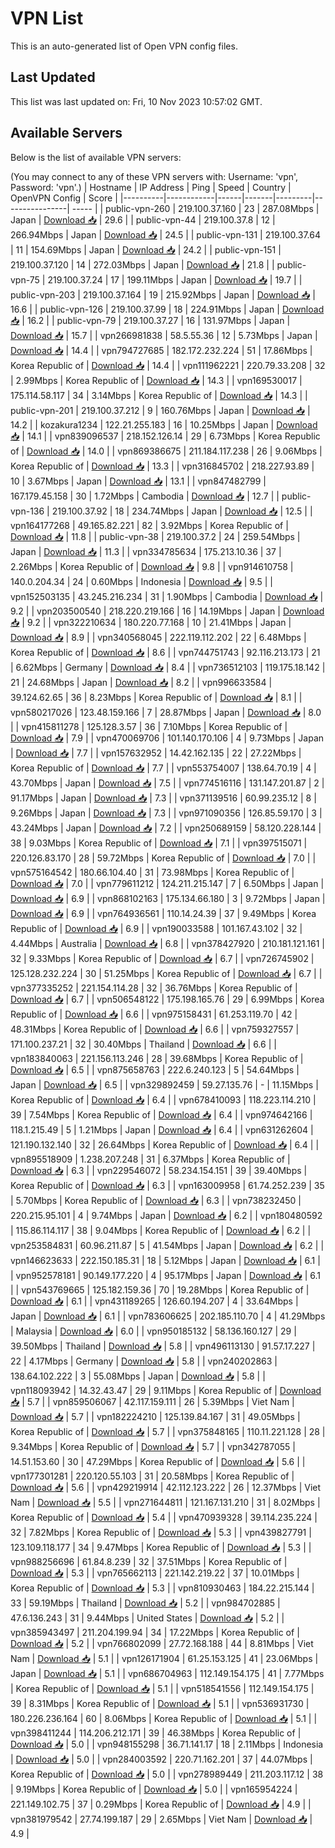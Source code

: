 # VPN List

This is an auto-generated list of Open VPN config files.

## Last Updated

This list was last updated on: Fri, 10 Nov 2023 10:57:02 GMT.

## Available Servers

Below is the list of available VPN servers:

(You may connect to any of these VPN servers with: Username: 'vpn', Password: 'vpn'.)
| Hostname | IP Address | Ping | Speed | Country | OpenVPN Config | Score |
|----------|------------|------|-------|---------|----------------| ----- |
| public-vpn-260 | 219.100.37.160 | 23 | 287.08Mbps | Japan | [Download 📥](./configs/server_0_JP.ovpn) | 29.6 |
| public-vpn-44 | 219.100.37.8 | 12 | 266.94Mbps | Japan | [Download 📥](./configs/server_1_JP.ovpn) | 24.5 |
| public-vpn-131 | 219.100.37.64 | 11 | 154.69Mbps | Japan | [Download 📥](./configs/server_2_JP.ovpn) | 24.2 |
| public-vpn-151 | 219.100.37.120 | 14 | 272.03Mbps | Japan | [Download 📥](./configs/server_3_JP.ovpn) | 21.8 |
| public-vpn-75 | 219.100.37.24 | 17 | 199.11Mbps | Japan | [Download 📥](./configs/server_4_JP.ovpn) | 19.7 |
| public-vpn-203 | 219.100.37.164 | 19 | 215.92Mbps | Japan | [Download 📥](./configs/server_5_JP.ovpn) | 16.6 |
| public-vpn-126 | 219.100.37.99 | 18 | 224.91Mbps | Japan | [Download 📥](./configs/server_6_JP.ovpn) | 16.2 |
| public-vpn-79 | 219.100.37.27 | 16 | 131.97Mbps | Japan | [Download 📥](./configs/server_7_JP.ovpn) | 15.7 |
| vpn266981838 | 58.5.55.36 | 12 | 5.73Mbps | Japan | [Download 📥](./configs/server_8_JP.ovpn) | 14.4 |
| vpn794727685 | 182.172.232.224 | 51 | 17.86Mbps | Korea Republic of | [Download 📥](./configs/server_9_KR.ovpn) | 14.4 |
| vpn111962221 | 220.79.33.208 | 32 | 2.99Mbps | Korea Republic of | [Download 📥](./configs/server_10_KR.ovpn) | 14.3 |
| vpn169530017 | 175.114.58.117 | 34 | 3.14Mbps | Korea Republic of | [Download 📥](./configs/server_11_KR.ovpn) | 14.3 |
| public-vpn-201 | 219.100.37.212 | 9 | 160.76Mbps | Japan | [Download 📥](./configs/server_12_JP.ovpn) | 14.2 |
| kozakura1234 | 122.21.255.183 | 16 | 10.25Mbps | Japan | [Download 📥](./configs/server_13_JP.ovpn) | 14.1 |
| vpn839096537 | 218.152.126.14 | 29 | 6.73Mbps | Korea Republic of | [Download 📥](./configs/server_14_KR.ovpn) | 14.0 |
| vpn869386675 | 211.184.117.238 | 26 | 9.06Mbps | Korea Republic of | [Download 📥](./configs/server_15_KR.ovpn) | 13.3 |
| vpn316845702 | 218.227.93.89 | 10 | 3.67Mbps | Japan | [Download 📥](./configs/server_16_JP.ovpn) | 13.1 |
| vpn847482799 | 167.179.45.158 | 30 | 1.72Mbps | Cambodia | [Download 📥](./configs/server_17_KH.ovpn) | 12.7 |
| public-vpn-136 | 219.100.37.92 | 18 | 234.74Mbps | Japan | [Download 📥](./configs/server_18_JP.ovpn) | 12.5 |
| vpn164177268 | 49.165.82.221 | 82 | 3.92Mbps | Korea Republic of | [Download 📥](./configs/server_19_KR.ovpn) | 11.8 |
| public-vpn-38 | 219.100.37.2 | 24 | 259.54Mbps | Japan | [Download 📥](./configs/server_20_JP.ovpn) | 11.3 |
| vpn334785634 | 175.213.10.36 | 37 | 2.26Mbps | Korea Republic of | [Download 📥](./configs/server_21_KR.ovpn) | 9.8 |
| vpn914610758 | 140.0.204.34 | 24 | 0.60Mbps | Indonesia | [Download 📥](./configs/server_22_ID.ovpn) | 9.5 |
| vpn152503135 | 43.245.216.234 | 31 | 1.90Mbps | Cambodia | [Download 📥](./configs/server_23_KH.ovpn) | 9.2 |
| vpn203500540 | 218.220.219.166 | 16 | 14.19Mbps | Japan | [Download 📥](./configs/server_24_JP.ovpn) | 9.2 |
| vpn322210634 | 180.220.77.168 | 10 | 21.41Mbps | Japan | [Download 📥](./configs/server_25_JP.ovpn) | 8.9 |
| vpn340568045 | 222.119.112.202 | 22 | 6.48Mbps | Korea Republic of | [Download 📥](./configs/server_26_KR.ovpn) | 8.6 |
| vpn744751743 | 92.116.213.173 | 21 | 6.62Mbps | Germany | [Download 📥](./configs/server_27_DE.ovpn) | 8.4 |
| vpn736512103 | 119.175.18.142 | 21 | 24.68Mbps | Japan | [Download 📥](./configs/server_28_JP.ovpn) | 8.2 |
| vpn996633584 | 39.124.62.65 | 36 | 8.23Mbps | Korea Republic of | [Download 📥](./configs/server_29_KR.ovpn) | 8.1 |
| vpn580217026 | 123.48.159.166 | 7 | 28.87Mbps | Japan | [Download 📥](./configs/server_30_JP.ovpn) | 8.0 |
| vpn415811278 | 125.128.3.57 | 36 | 7.10Mbps | Korea Republic of | [Download 📥](./configs/server_31_KR.ovpn) | 7.9 |
| vpn470069706 | 101.140.170.106 | 4 | 9.73Mbps | Japan | [Download 📥](./configs/server_32_JP.ovpn) | 7.7 |
| vpn157632952 | 14.42.162.135 | 22 | 27.22Mbps | Korea Republic of | [Download 📥](./configs/server_33_KR.ovpn) | 7.7 |
| vpn553754007 | 138.64.70.19 | 4 | 43.70Mbps | Japan | [Download 📥](./configs/server_34_JP.ovpn) | 7.5 |
| vpn774516116 | 131.147.201.87 | 2 | 91.17Mbps | Japan | [Download 📥](./configs/server_35_JP.ovpn) | 7.3 |
| vpn371139516 | 60.99.235.12 | 8 | 9.26Mbps | Japan | [Download 📥](./configs/server_36_JP.ovpn) | 7.3 |
| vpn971090356 | 126.85.59.170 | 3 | 43.24Mbps | Japan | [Download 📥](./configs/server_37_JP.ovpn) | 7.2 |
| vpn250689159 | 58.120.228.144 | 38 | 9.03Mbps | Korea Republic of | [Download 📥](./configs/server_38_KR.ovpn) | 7.1 |
| vpn397515071 | 220.126.83.170 | 28 | 59.72Mbps | Korea Republic of | [Download 📥](./configs/server_39_KR.ovpn) | 7.0 |
| vpn575164542 | 180.66.104.40 | 31 | 73.98Mbps | Korea Republic of | [Download 📥](./configs/server_40_KR.ovpn) | 7.0 |
| vpn779611212 | 124.211.215.147 | 7 | 6.50Mbps | Japan | [Download 📥](./configs/server_41_JP.ovpn) | 6.9 |
| vpn868102163 | 175.134.66.180 | 3 | 9.72Mbps | Japan | [Download 📥](./configs/server_42_JP.ovpn) | 6.9 |
| vpn764936561 | 110.14.24.39 | 37 | 9.49Mbps | Korea Republic of | [Download 📥](./configs/server_43_KR.ovpn) | 6.9 |
| vpn190033588 | 101.167.43.102 | 32 | 4.44Mbps | Australia | [Download 📥](./configs/server_44_AU.ovpn) | 6.8 |
| vpn378427920 | 210.181.121.161 | 32 | 9.33Mbps | Korea Republic of | [Download 📥](./configs/server_45_KR.ovpn) | 6.7 |
| vpn726745902 | 125.128.232.224 | 30 | 51.25Mbps | Korea Republic of | [Download 📥](./configs/server_46_KR.ovpn) | 6.7 |
| vpn377335252 | 221.154.114.28 | 32 | 36.76Mbps | Korea Republic of | [Download 📥](./configs/server_47_KR.ovpn) | 6.7 |
| vpn506548122 | 175.198.165.76 | 29 | 6.99Mbps | Korea Republic of | [Download 📥](./configs/server_48_KR.ovpn) | 6.6 |
| vpn975158431 | 61.253.119.70 | 42 | 48.31Mbps | Korea Republic of | [Download 📥](./configs/server_49_KR.ovpn) | 6.6 |
| vpn759327557 | 171.100.237.21 | 32 | 30.40Mbps | Thailand | [Download 📥](./configs/server_50_TH.ovpn) | 6.6 |
| vpn183840063 | 221.156.113.246 | 28 | 39.68Mbps | Korea Republic of | [Download 📥](./configs/server_51_KR.ovpn) | 6.5 |
| vpn875658763 | 222.6.240.123 | 5 | 54.64Mbps | Japan | [Download 📥](./configs/server_52_JP.ovpn) | 6.5 |
| vpn329892459 | 59.27.135.76 | - | 11.15Mbps | Korea Republic of | [Download 📥](./configs/server_53_KR.ovpn) | 6.4 |
| vpn678410093 | 118.223.114.210 | 39 | 7.54Mbps | Korea Republic of | [Download 📥](./configs/server_54_KR.ovpn) | 6.4 |
| vpn974642166 | 118.1.215.49 | 5 | 1.21Mbps | Japan | [Download 📥](./configs/server_55_JP.ovpn) | 6.4 |
| vpn631262604 | 121.190.132.140 | 32 | 26.64Mbps | Korea Republic of | [Download 📥](./configs/server_56_KR.ovpn) | 6.4 |
| vpn895518909 | 1.238.207.248 | 31 | 6.37Mbps | Korea Republic of | [Download 📥](./configs/server_57_KR.ovpn) | 6.3 |
| vpn229546072 | 58.234.154.151 | 39 | 39.40Mbps | Korea Republic of | [Download 📥](./configs/server_58_KR.ovpn) | 6.3 |
| vpn163009958 | 61.74.252.239 | 35 | 5.70Mbps | Korea Republic of | [Download 📥](./configs/server_59_KR.ovpn) | 6.3 |
| vpn738232450 | 220.215.95.101 | 4 | 9.74Mbps | Japan | [Download 📥](./configs/server_60_JP.ovpn) | 6.2 |
| vpn180480592 | 115.86.114.117 | 38 | 9.04Mbps | Korea Republic of | [Download 📥](./configs/server_61_KR.ovpn) | 6.2 |
| vpn253584831 | 60.96.211.87 | 5 | 41.54Mbps | Japan | [Download 📥](./configs/server_62_JP.ovpn) | 6.2 |
| vpn146623633 | 222.150.185.31 | 18 | 5.12Mbps | Japan | [Download 📥](./configs/server_63_JP.ovpn) | 6.1 |
| vpn952578181 | 90.149.177.220 | 4 | 95.17Mbps | Japan | [Download 📥](./configs/server_64_JP.ovpn) | 6.1 |
| vpn543769665 | 125.182.159.36 | 70 | 19.28Mbps | Korea Republic of | [Download 📥](./configs/server_65_KR.ovpn) | 6.1 |
| vpn431189265 | 126.60.194.207 | 4 | 33.64Mbps | Japan | [Download 📥](./configs/server_66_JP.ovpn) | 6.1 |
| vpn783606625 | 202.185.110.70 | 4 | 41.29Mbps | Malaysia | [Download 📥](./configs/server_67_MY.ovpn) | 6.0 |
| vpn950185132 | 58.136.160.127 | 29 | 39.50Mbps | Thailand | [Download 📥](./configs/server_68_TH.ovpn) | 5.8 |
| vpn496113130 | 91.57.17.227 | 22 | 4.17Mbps | Germany | [Download 📥](./configs/server_69_DE.ovpn) | 5.8 |
| vpn240202863 | 138.64.102.222 | 3 | 55.08Mbps | Japan | [Download 📥](./configs/server_70_JP.ovpn) | 5.8 |
| vpn118093942 | 14.32.43.47 | 29 | 9.11Mbps | Korea Republic of | [Download 📥](./configs/server_71_KR.ovpn) | 5.7 |
| vpn859506067 | 42.117.159.111 | 26 | 5.39Mbps | Viet Nam | [Download 📥](./configs/server_72_VN.ovpn) | 5.7 |
| vpn182224210 | 125.139.84.167 | 31 | 49.05Mbps | Korea Republic of | [Download 📥](./configs/server_73_KR.ovpn) | 5.7 |
| vpn375848165 | 110.11.221.128 | 28 | 9.34Mbps | Korea Republic of | [Download 📥](./configs/server_74_KR.ovpn) | 5.7 |
| vpn342787055 | 14.51.153.60 | 30 | 47.29Mbps | Korea Republic of | [Download 📥](./configs/server_75_KR.ovpn) | 5.6 |
| vpn177301281 | 220.120.55.103 | 31 | 20.58Mbps | Korea Republic of | [Download 📥](./configs/server_76_KR.ovpn) | 5.6 |
| vpn429219914 | 42.112.123.222 | 26 | 12.37Mbps | Viet Nam | [Download 📥](./configs/server_77_VN.ovpn) | 5.5 |
| vpn271644811 | 121.167.131.210 | 31 | 8.02Mbps | Korea Republic of | [Download 📥](./configs/server_78_KR.ovpn) | 5.4 |
| vpn470939328 | 39.114.235.224 | 32 | 7.82Mbps | Korea Republic of | [Download 📥](./configs/server_79_KR.ovpn) | 5.3 |
| vpn439827791 | 123.109.118.177 | 34 | 9.47Mbps | Korea Republic of | [Download 📥](./configs/server_80_KR.ovpn) | 5.3 |
| vpn988256696 | 61.84.8.239 | 32 | 37.51Mbps | Korea Republic of | [Download 📥](./configs/server_81_KR.ovpn) | 5.3 |
| vpn765662113 | 221.142.219.22 | 37 | 10.01Mbps | Korea Republic of | [Download 📥](./configs/server_82_KR.ovpn) | 5.3 |
| vpn810930463 | 184.22.215.144 | 33 | 59.19Mbps | Thailand | [Download 📥](./configs/server_83_TH.ovpn) | 5.2 |
| vpn984702885 | 47.6.136.243 | 31 | 9.44Mbps | United States | [Download 📥](./configs/server_84_US.ovpn) | 5.2 |
| vpn385943497 | 211.204.199.94 | 34 | 17.22Mbps | Korea Republic of | [Download 📥](./configs/server_85_KR.ovpn) | 5.2 |
| vpn766802099 | 27.72.168.188 | 44 | 8.81Mbps | Viet Nam | [Download 📥](./configs/server_86_VN.ovpn) | 5.1 |
| vpn126171904 | 61.25.153.125 | 41 | 23.06Mbps | Japan | [Download 📥](./configs/server_87_JP.ovpn) | 5.1 |
| vpn686704963 | 112.149.154.175 | 41 | 7.77Mbps | Korea Republic of | [Download 📥](./configs/server_88_KR.ovpn) | 5.1 |
| vpn518541556 | 112.149.154.175 | 39 | 8.31Mbps | Korea Republic of | [Download 📥](./configs/server_89_KR.ovpn) | 5.1 |
| vpn536931730 | 180.226.236.164 | 60 | 8.06Mbps | Korea Republic of | [Download 📥](./configs/server_90_KR.ovpn) | 5.1 |
| vpn398411244 | 114.206.212.171 | 39 | 46.38Mbps | Korea Republic of | [Download 📥](./configs/server_91_KR.ovpn) | 5.0 |
| vpn948155298 | 36.71.141.17 | 18 | 2.11Mbps | Indonesia | [Download 📥](./configs/server_92_ID.ovpn) | 5.0 |
| vpn284003592 | 220.71.162.201 | 37 | 44.07Mbps | Korea Republic of | [Download 📥](./configs/server_93_KR.ovpn) | 5.0 |
| vpn278989449 | 211.203.117.12 | 38 | 9.19Mbps | Korea Republic of | [Download 📥](./configs/server_94_KR.ovpn) | 5.0 |
| vpn165954224 | 221.149.102.75 | 37 | 0.29Mbps | Korea Republic of | [Download 📥](./configs/server_95_KR.ovpn) | 4.9 |
| vpn381979542 | 27.74.199.187 | 29 | 2.65Mbps | Viet Nam | [Download 📥](./configs/server_96_VN.ovpn) | 4.9 |

